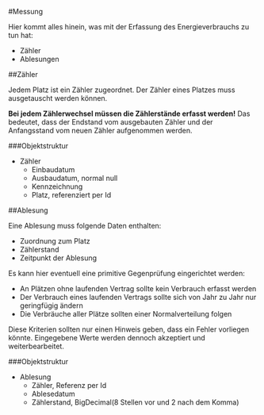 #Messung

Hier kommt alles hinein, was mit der Erfassung des Energieverbrauchs zu tun hat:

* Zähler
* Ablesungen

##Zähler

Jedem Platz ist ein Zähler zugeordnet.
Der Zähler eines Platzes muss ausgetauscht werden können.

__Bei jedem Zählerwechsel müssen die Zählerstände erfasst werden!__
Das bedeutet, dass der Endstand vom ausgebauten Zähler und der Anfangsstand vom neuen Zähler aufgenommen werden.

###Objektstruktur

* Zähler
  * Einbaudatum
  * Ausbaudatum, normal null
  * Kennzeichnung
  * Platz, referenziert per Id

##Ablesung

Eine Ablesung muss folgende Daten enthalten:
* Zuordnung zum Platz
* Zählerstand
* Zeitpunkt der Ablesung

Es kann hier eventuell eine primitive Gegenprüfung eingerichtet werden:
* An Plätzen ohne laufenden Vertrag sollte kein Verbrauch erfasst werden
* Der Verbrauch eines laufenden Vertrags sollte sich von Jahr zu Jahr nur geringfügig ändern
* Die Verbräuche aller Plätze sollten einer Normalverteilung folgen

Diese Kriterien sollten nur einen Hinweis geben, dass ein Fehler vorliegen könnte.
Eingegebene Werte werden dennoch akzeptiert und weiterbearbeitet.

###Objektstruktur

* Ablesung
  * Zähler, Referenz per Id
  * Ablesedatum
  * Zählerstand, BigDecimal(8 Stellen vor und 2 nach dem Komma)
